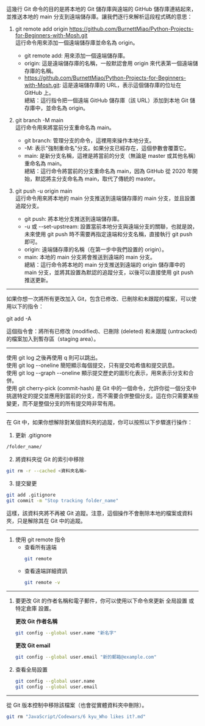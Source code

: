 這幾行 Git 命令的目的是將本地的 Git 儲存庫與遠端的 GitHub 儲存庫連結起來，並推送本地的 main 分支到遠端儲存庫。讓我們逐行來解析這段程式碼的意思：

1. git remote add origin https://github.com/BurnettMiao/Python-Projects-for-Beginners-with-Mosh.git<br>
   這行命令用來添加一個遠端儲存庫並命名為 origin。

   - git remote add: 用來添加一個遠端儲存庫。
   - origin: 這是遠端儲存庫的名稱，一般默認會用 origin 來代表第一個遠端儲存庫的名稱。
   - https://github.com/BurnettMiao/Python-Projects-for-Beginners-with-Mosh.git: 這是遠端儲存庫的 URL，表示這個儲存庫的位址在 GitHub 上。<br>
     總結：這行指令把一個遠端 GitHub 儲存庫（該 URL）添加到本地 Git 儲存庫中，並命名為 origin。

2. git branch -M main <br>
   這行命令用來將當前分支重命名為 main。

   - git branch: 管理分支的命令，這裡用來操作本地分支。
   - -M: 表示"強制重命名"分支。如果分支已經存在，這個參數會覆蓋它。
   - main: 是新分支名稱，這裡是將當前的分支（無論是 master 或其他名稱）重命名為 main。<br>
     總結：這行命令將當前的分支重命名為 main，因為 GitHub 從 2020 年開始，默認將主分支命名為 main，取代了傳統的 master。

3. git push -u origin main <br>
   這行命令用來將本地的 main 分支推送到遠端儲存庫的 main 分支，並且設置追蹤分支。

   - git push: 將本地分支推送到遠端儲存庫。
   - -u 或 --set-upstream: 設置當前本地分支與遠端分支的關聯，也就是說，未來使用 git push 時不需要再指定遠端和分支名稱，直接執行 git push 即可。
   - origin: 遠端儲存庫的名稱（在第一步中我們設置的 origin）。
   - main: 本地的 main 分支將會推送到遠端的 main 分支。<br>
     總結：這行命令將本地的 main 分支推送到遠端的 origin 儲存庫中的 main 分支，並將其設置為默認的追蹤分支，以後可以直接使用 git push 推送更新。

---

如果你想一次將所有更改加入 Git，包含已修改、已刪除和未跟蹤的檔案，可以使用以下的指令：

git add -A

這個指令會：將所有已修改 (modified)、已刪除 (deleted) 和未跟蹤 (untracked) 的檔案加入到暫存區（staging area）。

---

使用 git log 之後再使用 q 則可以跳出。<br>
使用 git log --oneline 簡短顯示每個提交，只有提交哈希值和提交訊息。<br>
使用 git log --graph --oneline 顯示提交歷史的圖形化表示，用來表示分支和合併。<br>
使用 git cherry-pick (commit-hash) 是 Git 中的一個命令，允許你從一個分支中挑選特定的提交並應用到當前的分支，而不需要合併整個分支。這在你只需要某些變更，而不是整個分支的所有提交時非常有用。

---

在 Git 中，如果你想解除對某個資料夾的追蹤，你可以按照以下步驟進行操作：

1. 更新 .gitignore

```bash
/folder_name/
```

2. 將資料夾從 Git 的索引中移除

```bash
git rm -r --cached <資料夾名稱>
```

3. 提交變更

```bash
git add .gitignore
git commit -m "Stop tracking folder_name"
```

這樣，該資料夾將不再被 Git 追蹤。注意，這個操作不會刪除本地的檔案或資料夾，只是解除其在 Git 中的追蹤。

---

1. 使用 git remote 指令
   - 查看所有遠端
     ```bash
     git remote
     ```
   - 查看遠端詳細資訊
     ```bash
     git remote -v
     ```

---

1. 要更改 Git 的作者名稱和電子郵件，你可以使用以下命令來更新 全局設置 或 特定倉庫 設置。

   **更改 Git 作者名稱**

   ```bash
   git config --global user.name "新名字"
   ```

   **更改 Git email**

   ```bash
   git config --global user.email "新的郵箱@example.com"
   ```

2. 查看全局設置

   ```bash
   git config --global user.name
   git config --global user.email
   ```

---

從 Git 版本控制中移除該檔案（也會從實體資料夾中刪除）。

```bash
git rm "JavaScript/Codewars/6 kyu_Who likes it?.md"
```
